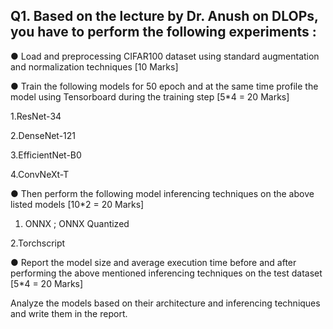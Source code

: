 ## Q1. Based on the lecture by Dr. Anush on DLOPs, you have to perform the following experiments :
● Load and preprocessing CIFAR100 dataset using standard augmentation and
normalization techniques [10 Marks]

● Train the following models for 50 epoch and at the same time profile the model using
Tensorboard during the training step [5*4 = 20 Marks]

1.ResNet-34

2.DenseNet-121

3.EfficientNet-B0

4.ConvNeXt-T

● Then perform the following model inferencing techniques on the above listed models
[10*2 = 20 Marks]

1. ONNX ; ONNX Quantized

2.Torchscript

● Report the model size and average execution time before and after performing the
above mentioned inferencing techniques on the test dataset [5*4 = 20 Marks]

Analyze the models based on their architecture and inferencing techniques and write them in
the report.

